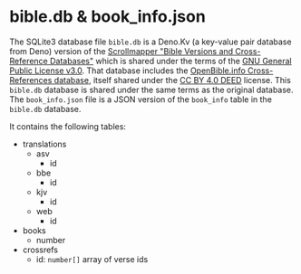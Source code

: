 # bible.db & book_info.json

The SQLite3 database file `bible.db` is a Deno.Kv (a key-value pair database from Deno) version of the [Scrollmapper "Bible Versions and Cross-Reference Databases"](https://github.com/scrollmapper/bible_databases) which is shared under the terms of the [GNU General Public License v3.0](http://www.gnu.org/licenses/). That database includes the [OpenBible.info Cross-References database](http://www.openbible.info/labs/cross-references/), itself shared under the [CC BY 4.0 DEED](https://creativecommons.org/licenses/by/4.0/) license. This `bible.db` database is shared under the same terms as the original database. The `book_info.json` file is a JSON version of the `book_info` table in the `bible.db` database.

It contains the following tables:

- translations
  - asv
    - id
  - bbe
    - id
  - kjv
    - id
  - web
    - id
- books
  - number
- crossrefs
  - id: `number[]` array of verse ids
